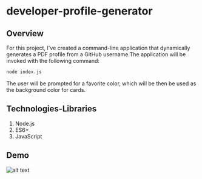 # developer-profile-generator

## Overview

For this project, I've created a command-line application that dynamically generates a PDF profile from a GitHub username.The application will be invoked with the following command:

```sh
node index.js
```
The user will be prompted for a favorite color, which will be then be used as the background color for cards.

## Technologies-Libraries
1. Node.js 
2. ES6+ 
3. JavaScript

## Demo
![alt text](assets/DevProfileGenearator.gif "Demo")
